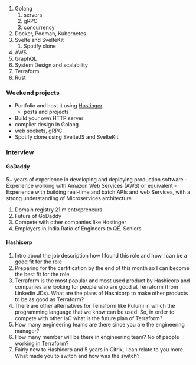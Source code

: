 1. Golang
   1. servers
   2. gRPC
   3. concurrency
2. Docker, Podman, Kubernetes
3. Svelte and SvelteKit
   1. Spotify clone
4. AWS
5. GraphQL
6. System Design and scalability
7. Terraform
8. Rust

### Weekend projects

- Portfolio and host it using [Hostinger](https://hostinger.com/forrestknight)
	* posts and projects
- Build your own HTTP server
- compiler design in Golang
- web sockets, gRPC
- Spotify clone using SvelteJS and SvelteKit


### Interview

#### GoDaddy
5+ years of experience in developing and deploying production software - Experience working with Amazon Web Services (AWS) or equivalent - Experience with building real-time and batch APIs and web Services, with a strong understanding of Microservices architecture
1. Domain registry 21 m entrepreneurs
2. Future of GoDaddy
3. Compete with other companies like Hostinger
4. Employers in India Ratio of Engineers to QE. Seniors

#### Hashicorp
1. Intro about the job description how I found this role and how I can be a good fit for the role
2. Preparing for the certification by the end of this month so I can become the best fit for the role
3. Terraform is the most popular and most used product by Hashicorp and companies are looking for people who are good at Terraform (from Linkedin JDs). What are the plans of Hashicorp to make other products to be as good as Terraform?
4. There are other alternatives for Terraform like Pulumi in which the programming language that we know can be used. So, in order to compete with other IaC what is the future plan of Terraform?
5. How many engineering teams are there since you are the engineering manager?
6. How many member will be there in engineering team? No of people working in Terraform?
7. Fairly new to Hashicorp and 5 years in Citrix, I can relate to you more. What made you to switch and how was the switch?